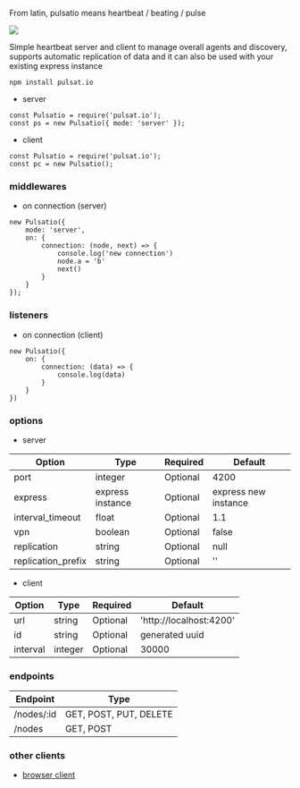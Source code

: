 From latin, pulsatio means heartbeat / beating / pulse

<img src="https://github.com/roquef/pulsat.io/blob/master/pulsat.io.png?raw=true"></img>

Simple heartbeat server and client to manage overall agents and discovery, supports automatic replication of data and it can also be used with your existing express instance

```
npm install pulsat.io
```

- server
```
const Pulsatio = require('pulsat.io');
const ps = new Pulsatio({ mode: 'server' });
```

- client 
```
const Pulsatio = require('pulsat.io');
const pc = new Pulsatio();
```

### middlewares
- on connection (server)
```
new Pulsatio({
    mode: 'server',
    on: {
        connection: (node, next) => {
            console.log('new connection')
            node.a = 'b'
            next()
        }
    }
});
```

### listeners
- on connection (client)
```
new Pulsatio({
    on: {
        connection: (data) => {
            console.log(data)
        }
    }
})
```

### options 
- server

| Option  | Type | Required | Default |
| ------------- | ------------- | ------------- | ------------- |
| port  | integer  | Optional | 4200 |
| express | express instance  | Optional | express new instance |
| interval_timeout | float  | Optional | 1.1 |
| vpn | boolean  | Optional | false |
| replication | string | Optional | null |
| replication_prefix | string | Optional | '' |

- client

| Option  | Type | Required | Default |
| ------------- | ------------- | ------------- | ------------- |
| url  | string  | Optional | 'http://localhost:4200' |
| id  | string  | Optional | generated uuid |
| interval | integer | Optional | 30000 |


### endpoints

| Endpoint | Type |
| ------------- | ------------- |
| /nodes/:id | GET, POST, PUT, DELETE |
| /nodes | GET, POST |

### other clients
- [browser client](https://github.com/roquef/pulsat.io-js)
